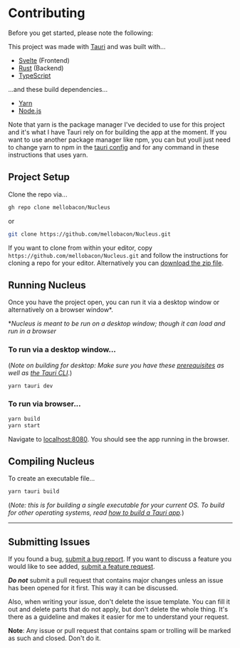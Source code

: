 # Contributing

Before you get started, please note the following:

This project was made with [Tauri](https://tauri.app/) and was built with...
- [Svelte](https://svelte.dev/) (Frontend)
- [Rust](https://www.rust-lang.org/) (Backend)
- [TypeScript](https://www.typescriptlang.org/)

...and these build dependencies...
- [Yarn](https://yarnpkg.com/)
- [Node.js](https://nodejs.org)

Note that yarn is the package manager I've decided to use for this project and it's what I have Tauri rely on for building the app at the moment. If you want to use another package manager like npm, you can but youll just need to change yarn to npm in the [tauri config](https://github.com/mellobacon/Nucleus/blob/master/src-tauri/tauri.conf.json) and for any command in these instructions that uses yarn.

## Project Setup

Clone the repo via...
```bash
gh repo clone mellobacon/Nucleus
```
or
```bash
git clone https://github.com/mellobacon/Nucleus.git
```

If you want to clone from within your editor, copy ```https://github.com/mellobacon/Nucleus.git``` and follow the instructions for cloning a repo for your editor. Alternatively you can [download the zip file](https://github.com/mellobacon/Nucleus/archive/refs/heads/master.zip).

## Running Nucleus

Once you have the project open, you can run it via a desktop window or alternatively on a browser window*.

\**Nucleus is meant to be run on a desktop window; though it can load and run in a browser*

### To run via a desktop window...

(*Note on building for desktop: Make sure you have these [prerequisites](https://tauri.app/v1/guides/getting-started/prerequisites) as well as [the Tauri CLI](https://tauri.app/v1/guides/getting-started/tauri-cli)*.)
```bash
yarn tauri dev
```

### To run via browser...

```bash
yarn build
yarn start
```

Navigate to [localhost:8080](http://localhost:8080). You should see the app running in the browser.

## Compiling Nucleus

To create an executable file...
```bash
yarn tauri build
```
(*Note: this is for building a single executable for your current OS. To build for other operating systems, read [how to build a Tauri app](https://tauri.app/v1/guides/building/).*)
___

## Submitting Issues

If you found a bug, [submit a bug report](https://github.com/mellobacon/Nucleus/issues/new?assignees=&labels=bug&template=bug_report.md&title=%5BBUG%5D). If you want to discuss a feature you would like to see added, [submit a feature request](https://github.com/mellobacon/Nucleus/issues/new?assignees=&labels=enhancement&template=feature_request.md&title=%5BFEATURE%5D).

***Do not*** submit a pull request that contains major changes unless an issue has been opened for it first. This way it can be discussed. 

Also, when writing your issue, don't delete the issue template. You can fill it out and delete parts that do not apply, but don't delete the whole thing. It's there as a guideline and makes it easier for me to understand your request.

**Note**: Any issue or pull request that contains spam or trolling will be marked as such and closed. Don't do it.

